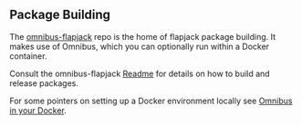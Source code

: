 ## Package Building

The [omnibus-flapjack](https://github.com/flapjack/omnibus-flapjack) repo is the home of flapjack package building. It makes use of Omnibus, which you can optionally run within a Docker container.

Consult the omnibus-flapjack [Readme](https://github.com/flapjack/omnibus-flapjack/blob/master/README.md) for details on how to build and release packages.

For some pointers on setting up a Docker environment locally see [Omnibus in your Docker](../Omnibus-In-Your-Docker.md).

